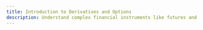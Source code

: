 ```yaml
---
title: Introduction to Derivatives and Options
description: Understand complex financial instruments like futures and options, their uses in trading strategies, and associated risks and opportunities.
---
```

